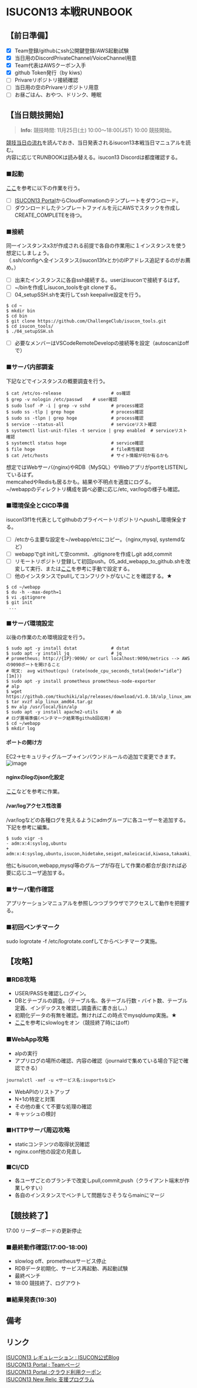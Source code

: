 # ISUCON13 本戦RUNBOOK

## 【前日準備】
- [x] Team登録/githubにssh公開鍵登録/AWS起動試験  
- [x] 当日用のDiscordPrivateChannel/VoiceChannel用意
- [x] Team代表はAWSクーポン入手 
- [x] github Token発行（by kiws） 
- [ ] Privareリポジトリ接続確認  
- [ ] 当日用の空のPrivareリポジトリ用意
- [ ] お昼ごはん、おやつ、ドリンク、睡眠  

## 【当日競技開始】
> **Info:**  競技時間: 11月25日(土) 10:00〜18:00(JST) 10:00 競技開始。
  
[競技当日の流れ](20231125_README.md)を読んでおき、当日発表されるisucon13本戦当日マニュアルを読む。  
内容に応じてRUNBOOKは読み替える。isucon13 Discordは都度確認する。  

### ■起動
[ここ](./20231003_cloudFormation.md)を参考に以下の作業を行う。
- [ ] [ISUCON13 Portal](https://portal.isucon.net/auth/settings/team/)からCloudFormationのテンプレートをダウンロード。  
- [ ] ダウンロードしたテンプレートファイルを元にAWSでスタックを作成しCREATE_COMPLETEを待つ。  

### ■接続
同一インスタンスx3が作成される前提で各自の作業用に１インスタンスを使う想定にしましょう。  
（.ssh/configへ全インスタンス(isucon13fxとか)のIPアドレス追記するのがお薦め。）  
- [ ] 出来たインスタンスに各自ssh接続する。userはisuconで接続するはず。  
- [ ] ~/binを作成しisucon_toolsをgit cloneする。
- [ ] 04_setupSSH.shを実行してssh keepalive設定を行う。  
```
$ cd ~
$ mkdir bin
$ cd bin
$ git clone https://github.com/ChallengeClub/isucon_tools.git
$ cd isucon_tools/
$ ./04_setupSSH.sh
```  
- [ ] 必要なメンバーはVSCodeRemoteDevelopの接続等を設定（autoscanはoffで）  

### ■サーバ内部調査
下記などでインスタンスの概要調査を行う。  
```
$ cat /etc/os-release                   # os確認  
$ grep -v nologin /etc/passwd    # user確認  
$ sudo lsof -P -i | grep -v sshd        # process確認
$ sudo ss -tlp | grep hoge              # process確認
$ sudo ss -tlpn | grep hoge             # process確認
$ service --status-all                  # serviceリスト確認
$ systemctl list-unit-files -t service | grep enabled  # serviceリスト確認
$ systemctl status hoge                 # service確認
$ file hoge                             # file素性確認
$ cat /etc/hosts                        # サイト情報が何か有るかも
```
想定ではWebサーバ(nginx)やRDB（MySQL）やWebアプリがportをLISTENしているはず。  
memcahedやRedisも居るかも。結果や不明点を適度にログる。  
~/webappのディレクトリ構成を調べ必要に応じ/etc, var/logの様子も確認。

### ■環境保全とCICD準備
isucon13f1を代表としてgithubのプライベートリポジトリへpushし環境保全する。
- [ ] /etcから主要な設定を~/webapp/etcにコピー。（nginx,mysql, systemdなど）
- [ ] webappでgit initして空commit、.gitignoreを作成しgit add,commit
- [ ] リモートリポジトリ登録して初回push。05_add_webapp_to_github.shを改変して実行、または[ここ](20231019_webapp_to_github.md)を参考に手動で設定する。
- [ ] 他のインスタンスでpullしてコンフリクトがないことを確認する。★

```
$ cd ~/webapp
$ du -h --max-depth=1
$ vi .gitignore
$ git init
 ...
```

### ■サーバ環境設定
以後の作業のため環境設定を行う。
```
$ sudo apt -y install dstat             # dstat
$ sudo apt -y install jq                # jq
# prometheus; http://{IP}:9090/ or curl localhost:9090/metrics --> AWSの9090ポートを開けること
# 呪文:　avg without(cpu) (rate(node_cpu_seconds_total{mode!="idle"}[1m]))
$ sudo apt -y install prometheus prometheus-node-exporter
# alp
$ wget https://github.com/tkuchiki/alp/releases/download/v1.0.18/alp_linux_amd64.tar.gz
$ tar xvzf alp_linux_amd64.tar.gz
$ mv alp /usr/local/bin/alp
$ sudo apt -y install apache2-utils     # ab
# ログ置場準備(ベンチマーク結果等github回収用)
$ cd ~/webapp
$ mkdir log
```
#### ポートの開け方
EC2→セキュリティグループ->インバウンドルールの追加で変更できます。
![image](https://github.com/ChallengeClub/isucon_tips/assets/62125060/4994645e-b4a2-4692-8456-817a880e4c6f)

#### nginxのlogのjson化設定
[ここ](20230926_nginx_jsonLog.md)などを参考に作業。

#### /var/logアクセス性改善
/var/logなどの各種ログを見えるようにadmグループに各ユーザーを追加する。下記を参考に編集。  
```
$ sudo vigr -s
- adm:x:4:syslog,ubuntu
+ adm:x:4:syslog,ubuntu,isucon,hidetake,seigot,maleicacid,kiwasa,takaaki,miteru
```
他にもisucon,webapp,mysql等のグループが存在して作業の都合が良ければ必要に応じユーザ追加する。

### ■サーバ動作確認
アプリケーションマニュアルを参照しつつブラウザでアクセスして動作を把握する。

### ■初回ベンチマーク
sudo logrotate -f /etc/logrotate.confしてからベンチマーク実施。

## 【攻略】
### ■RDB攻略
- USER/PASSを確認しログイン。
- DBとテーブルの調査。（テーブル名、各テーブル行数・バイト数、テーブル定義、インデックスを確認し調査表に書き出し。）
- 初期化データの有無を確認。無ければこの時点でmysqldump実施。★
- [ここ](20231005_mysql_slowlog.md)を参考にslowlogをオン（競技終了時にはoff）
### ■WebApp攻略
- alpの実行
- アプリログの場所の確認、内容の確認（journaldで集めている場合下記で確認できる）
```
journalctl -xef -u <サービス名:isuportsなど>
```
- WebAPIのリストアップ
- N+1の特定と対策
- その他の重くて不要な処理の確認
- キャッシュの検討
### ■HTTPサーバ周辺攻略
- staticコンテンツの取得状況確認
- nginx.conf他の設定の見直し

### ■CI/CD
- 各ユーザごとのブランチで改変しpull,commit,push（クライアント端末が作業しやすい）
- 各自のインスタンスでベンチして問題なさそうならmainにマージ

## 【競技終了】
17:00 リーダーボードの更新停止
### ■最終動作確認(17:00-18:00)
- slowlog off、prometheusサービス停止
- RDBデータ初期化、サービス再起動、再起動試験
- 最終ベンチ
- 18:00 競技終了、ログアウト

### ■結果発表(19:30)

## 備考

## リンク
[ISUCON13 レギュレーション : ISUCON公式Blog](https://isucon.net/archives/57768216.html)  
[ISUCON13 Portal : Teamページ](https://portal.isucon.net/auth/settings/team/)  
[ISUCON13 Portal :クラウド利用クーポン](https://portal.isucon.net/auth/settings/cloud_coupon/)  
[ISUCON13 New Relic 支援プログラム](https://newrelic.com/jp/blog/nerd-life/isucon13)  
